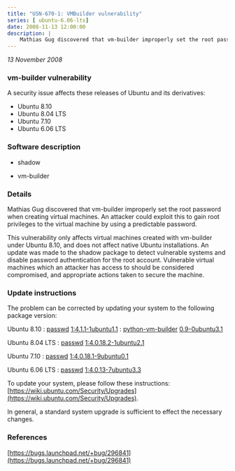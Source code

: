 ```yaml
---
title: "USN-670-1: VMBuilder vulnerability"
series: [ ubuntu-6.06-lts]
date: 2008-11-13 12:00:00
description: |
    Mathias Gug discovered that vm-builder improperly set the root password when creating virtual machines. An attacker could exploit this to gain root privileges to the virtual machine by using a predictable password.
--- 
```

 
 

*13 November 2008*

### vm-builder vulnerability

A security issue affects these releases of Ubuntu and its derivatives:

* Ubuntu 8.10
* Ubuntu 8.04 LTS
* Ubuntu 7.10
* Ubuntu 6.06 LTS

### Software description

* shadow 

* vm-builder 

### Details

Mathias Gug discovered that vm-builder improperly set the root password when creating virtual machines. An attacker could exploit this to gain root privileges to the virtual machine by using a predictable password.

This vulnerability only affects virtual machines created with vm-builder under Ubuntu 8.10, and does not affect native Ubuntu installations. An update was made to the shadow package to detect vulnerable systems and disable password authentication for the root account. Vulnerable virtual machines which an attacker has access to should be considered compromised, and appropriate actions taken to secure the machine. 

### Update instructions

The problem can be corrected by updating your system to the following package version:

Ubuntu 8.10
 : [passwd](https://launchpad.net/ubuntu/+source/shadow) <span> [1:4.1.1-1ubuntu1.1](https://launchpad.net/ubuntu/+source/shadow/1:4.1.1-1ubuntu1.1) </span> 
 : [python-vm-builder](https://launchpad.net/ubuntu/+source/vm-builder) <span> [0.9-0ubuntu3.1](https://launchpad.net/ubuntu/+source/vm-builder/0.9-0ubuntu3.1) </span> 

Ubuntu 8.04 LTS
 : [passwd](https://launchpad.net/ubuntu/+source/shadow) <span> [1:4.0.18.2-1ubuntu2.1](https://launchpad.net/ubuntu/+source/shadow/1:4.0.18.2-1ubuntu2.1) </span> 

Ubuntu 7.10
 : [passwd](https://launchpad.net/ubuntu/+source/shadow) <span> [1:4.0.18.1-9ubuntu0.1](https://launchpad.net/ubuntu/+source/shadow/1:4.0.18.1-9ubuntu0.1) </span> 

Ubuntu 6.06 LTS
 : [passwd](https://launchpad.net/ubuntu/+source/shadow) <span> [1:4.0.13-7ubuntu3.3](https://launchpad.net/ubuntu/+source/shadow/1:4.0.13-7ubuntu3.3) </span> 

To update your system, please follow these instructions: [https://wiki.ubuntu.com/Security/Upgrades](https://wiki.ubuntu.com/Security/Upgrades).

In general, a standard system upgrade is sufficient to effect the necessary changes. 

### References

 
 [https://bugs.launchpad.net/+bug/296841](https://bugs.launchpad.net/+bug/296841)
 

